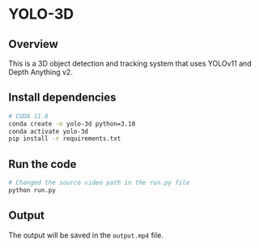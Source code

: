 # YOLO-3D

## Overview

This is a 3D object detection and tracking system that uses YOLOv11 and Depth Anything v2.

## Install dependencies

```bash
# CUDA 11.8
conda create -n yolo-3d python=3.10
conda activate yolo-3d
pip install -r requirements.txt
```

## Run the code

```bash
# Changed the source video path in the run.py file
python run.py
```

## Output

The output will be saved in the `output.mp4` file.